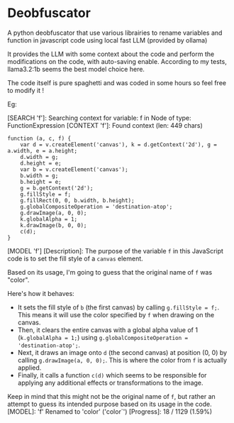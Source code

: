 # Deobfuscator
A python deobfuscator that use various librairies to rename variables and function in javascript code using local fast LLM (provided by ollama)

It provides the LLM with some context about the code and perform the modifications on the code, with auto-saving enable.
According to my tests, llama3.2:1b seems the best model choice here.

The code itself is pure spaghetti and was coded in some hours so feel free to modify it !

Eg:

[SEARCH 'f']: Searching context for variable: f in Node of type: FunctionExpression
[CONTEXT 'f']: Found context (len: 449 chars)
```
function (a, c, f) {
    var d = v.createElement('canvas'), k = d.getContext('2d'), g = a.width, e = a.height;
    d.width = g;
    d.height = e;
    var b = v.createElement('canvas');
    b.width = g;
    b.height = e;
    g = b.getContext('2d');
    g.fillStyle = f;
    g.fillRect(0, 0, b.width, b.height);
    g.globalCompositeOperation = 'destination-atop';
    g.drawImage(a, 0, 0);
    k.globalAlpha = 1;
    k.drawImage(b, 0, 0);
    c(d);
}
```

[MODEL 'f']
[Description]: The purpose of the variable `f` in this JavaScript code is to set the fill style of a `canvas` element.

Based on its usage, I'm going to guess that the original name of `f` was "color". 

Here's how it behaves:

- It sets the fill style of `b` (the first canvas) by calling `g.fillStyle = f;`. This means it will use the color specified by `f` when drawing on the canvas.
- Then, it clears the entire canvas with a global alpha value of 1 (`k.globalAlpha = 1;`) using `g.globalCompositeOperation = 'destination-atop';`.
- Next, it draws an image onto `d` (the second canvas) at position (0, 0) by calling `g.drawImage(a, 0, 0);`. This is where the color from `f` is actually applied.
- Finally, it calls a function `c(d)` which seems to be responsible for applying any additional effects or transformations to the image.

Keep in mind that this might not be the original name of `f`, but rather an attempt to guess its intended purpose based on its usage in the code.
[MODEL]: 'f' Renamed to 'color' ('color`')
[Progress]: 18 / 1129 (1.59%)
